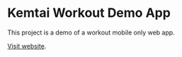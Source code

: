 # Kemtai Workout Demo App

This project is a demo of a workout mobile only web app.

[Visit website](https://obrm-kemtai.netlify.app).
